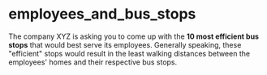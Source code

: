 # employees_and_bus_stops
The company XYZ is asking you to come up with the **10 most efficient bus stops** that would best serve its employees. Generally speaking, these "efficient" stops would result in the least walking distances between the employees' homes and their respective bus stops. 
